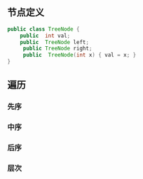 ## 节点定义

```java
public class TreeNode {
    public  int val;
    public  TreeNode left;
     public TreeNode right;
     public  TreeNode(int x) { val = x; }
}

```



## 遍历





### 先序





### 中序





### 后序



### 层次









